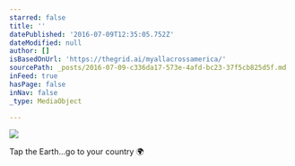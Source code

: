 ```yaml
---
starred: false
title: ''
datePublished: '2016-07-09T12:35:05.752Z'
dateModified: null
author: []
isBasedOnUrl: 'https://thegrid.ai/myallacrossamerica/'
sourcePath: _posts/2016-07-09-c336da17-573e-4afd-bc23-37f5cb825d5f.md
inFeed: true
hasPage: false
inNav: false
_type: MediaObject

---
```

![](https://the-grid-user-content.s3-us-west-2.amazonaws.com/cbeeb494-ba60-49ae-baa2-895cfe541870.jpg)

Tap the Earth...go to your country 🌍